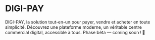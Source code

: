# DIGI-PAY
DIGI-PAY, la solution tout-en-un pour payer, vendre et acheter en toute simplicité. Découvrez une plateforme moderne, un véritable centre commercial digital, accessible à tous. Phase bêta — coming soon ! 🚀
